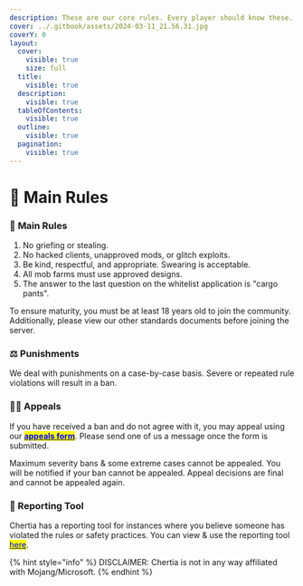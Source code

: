 ```yaml
---
description: These are our core rules. Every player should know these.
cover: ../.gitbook/assets/2024-03-11_21.56.31.jpg
coverY: 0
layout:
  cover:
    visible: true
    size: full
  title:
    visible: true
  description:
    visible: true
  tableOfContents:
    visible: true
  outline:
    visible: true
  pagination:
    visible: true
---
```


# 📕 Main Rules

### 📕 **Main Rules**

1. No griefing or stealing.
2. No hacked clients, unapproved mods, or glitch exploits.
3. Be kind, respectful, and appropriate. Swearing is acceptable.
4. All mob farms must use approved designs.
5. The answer to the last question on the whitelist application is "cargo pants".

To ensure maturity, you must be at least 18 years old to join the community. Additionally, please view our other standards documents before joining the server.

### ⚖️ Punishments

We deal with punishments on a case-by-case basis. Severe or repeated rule violations will result in a ban.

### **🧑‍⚖️ Appeals**

If you have received a ban and do not agree with it, you may appeal using our [<mark style="color:blue;">**appeals form**</mark>](https://forms.gle/tf6AQCrLicfhHr1K9). Please send one of us a message once the form is submitted.

Maximum severity bans & some extreme cases cannot be appealed. You will be notified if your ban cannot be appealed. Appeal decisions are final and cannot be appealed again.

### **📝 Reporting Tool**

Chertia has a reporting tool for instances where you believe someone has violated the rules or safety practices. You can view & use the reporting tool [<mark style="color:blue;">here</mark>](https://docs.google.com/forms/d/e/1FAIpQLSefkaaKC4Pvw36TIHL\_xLyPPMQheF-gjwu64qfhMaOCUQ8Uyw/viewform?usp=sf\_link).

{% hint style="info" %}
DISCLAIMER: Chertia is not in any way affiliated with Mojang/Microsoft.
{% endhint %}

